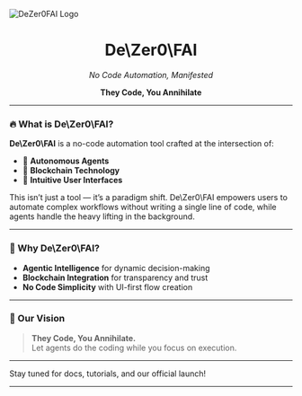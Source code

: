 ![DeZer0FAI Logo](data/DeZer0FAI_LOGO.png)

<h1 align="center">De\Zer0\FAI</h1>

<p align="center"><em>No Code Automation, Manifested</em></p>
<p align="center"><strong>They Code, You Annihilate</strong></p>

---

### 🔥 What is De\Zer0\FAI?

**De\Zer0\FAI** is a no-code automation tool crafted at the intersection of:

- 🤖 **Autonomous Agents**  
- 🔗 **Blockchain Technology**  
- 🎨 **Intuitive User Interfaces**

This isn’t just a tool — it’s a paradigm shift. De\Zer0\FAI empowers users to automate complex workflows without writing a single line of code, while agents handle the heavy lifting in the background.

---

### 🚀 Why De\Zer0\FAI?

- **Agentic Intelligence** for dynamic decision-making  
- **Blockchain Integration** for transparency and trust  
- **No Code Simplicity** with UI-first flow creation  

---

### 🧠 Our Vision

> **They Code, You Annihilate.**  
Let agents do the coding while you focus on execution.

---

Stay tuned for docs, tutorials, and our official launch!

---
